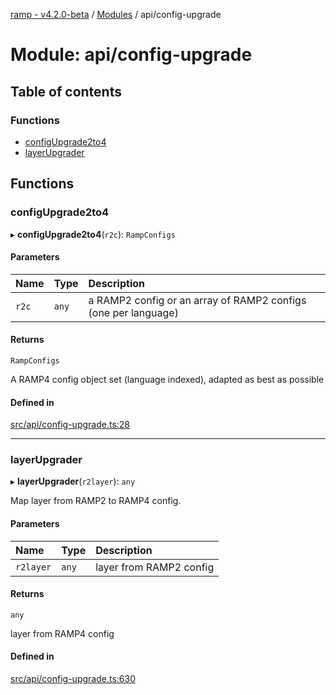 [ramp - v4.2.0-beta](../README.md) / [Modules](../modules.md) / api/config-upgrade

# Module: api/config-upgrade

## Table of contents

### Functions

- [configUpgrade2to4](api_config_upgrade.md#configupgrade2to4)
- [layerUpgrader](api_config_upgrade.md#layerupgrader)

## Functions

### configUpgrade2to4

▸ **configUpgrade2to4**(`r2c`): `RampConfigs`

#### Parameters

| Name | Type | Description |
| :------ | :------ | :------ |
| `r2c` | `any` | a RAMP2 config or an array of RAMP2 configs (one per language) |

#### Returns

`RampConfigs`

A RAMP4 config object set (language indexed), adapted as best as possible

#### Defined in

[src/api/config-upgrade.ts:28](https://github.com/sharvenp/ramp4-docs/blob/c6cdb39/src/api/config-upgrade.ts#L28)

___

### layerUpgrader

▸ **layerUpgrader**(`r2layer`): `any`

Map layer from RAMP2 to RAMP4 config.

#### Parameters

| Name | Type | Description |
| :------ | :------ | :------ |
| `r2layer` | `any` | layer from RAMP2 config |

#### Returns

`any`

layer from RAMP4 config

#### Defined in

[src/api/config-upgrade.ts:630](https://github.com/sharvenp/ramp4-docs/blob/c6cdb39/src/api/config-upgrade.ts#L630)
